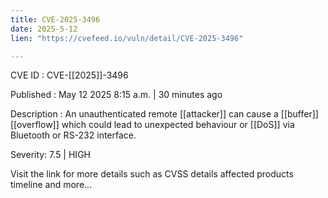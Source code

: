 ```yaml
---
title: CVE-2025-3496
date: 2025-5-12
lien: "https://cvefeed.io/vuln/detail/CVE-2025-3496"

---
```


CVE ID : CVE-[[2025]]-3496

Published :  May 12
2025
8:15 a.m. | 30 minutes ago

Description : An unauthenticated remote [[attacker]] can cause a [[buffer]] [[overflow]] which could lead to unexpected behaviour or [[DoS]] via Bluetooth or RS-232 interface.

Severity: 7.5 | HIGH

Visit the link for more details
such as CVSS details
affected products
timeline
and more...
